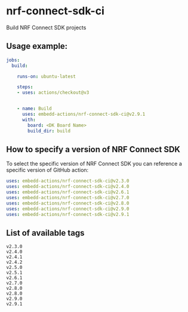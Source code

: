 # nrf-connect-sdk-ci
Build NRF Connect SDK projects

## Usage example:

```yml
jobs:
  build:

    runs-on: ubuntu-latest

    steps:
    - uses: actions/checkout@v3


    - name: Build
      uses: embedd-actions/nrf-connect-sdk-ci@v2.9.1
      with:
        board: <DK Board Name>
        build_dir: build

```

## How to specify a version of NRF Connect SDK

To select the specific version of  NRF Connect SDK you
can reference a specific version of GitHub action:
```yml
uses: embedd-actions/nrf-connect-sdk-ci@v2.3.0
uses: embedd-actions/nrf-connect-sdk-ci@v2.4.0
uses: embedd-actions/nrf-connect-sdk-ci@v2.6.1
uses: embedd-actions/nrf-connect-sdk-ci@v2.7.0
uses: embedd-actions/nrf-connect-sdk-ci@v2.8.0
uses: embedd-actions/nrf-connect-sdk-ci@v2.9.0
uses: embedd-actions/nrf-connect-sdk-ci@v2.9.1
```

## List of available tags

```
v2.3.0
v2.4.0
v2.4.1
v2.4.2
v2.5.0
v2.5.1
v2.6.1
v2.7.0
v2.8.0
v2.8.0
v2.9.0
v2.9.1
```

